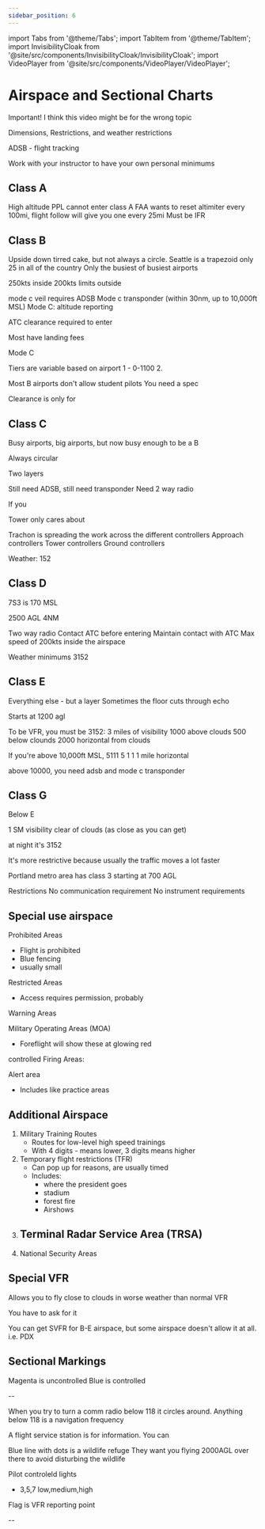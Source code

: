```yaml
---
sidebar_position: 6
---
```

import Tabs from '@theme/Tabs';
import TabItem from '@theme/TabItem';
import InvisibilityCloak from '@site/src/components/InvisibilityCloak/InvisibilityCloak';
import VideoPlayer from '@site/src/components/VideoPlayer/VideoPlayer';

# Airspace and Sectional Charts

<InvisibilityCloak>
    <Tabs>
        <TabItem value="spring2025" label="Spring 2025">
            <VideoPlayer src="/video/6_airspace_charts_spring_2025/GMT20250528-010310_Recording_1760x900.mp4#t=1619" />
            <ZoomLink url="https://us06web.zoom.us/rec/share/_3WLqqUNCHElEI6VTZVrW7E5BJQQMcaxi-YpTZanSmbi9lv2Dq2T-FyjfZgMY0eu.AklolgAyU2xJXxon" passcode="$XQ40gr=" />
        </TabItem>
        <TabItem value="summer2025" label="Summer 2025">
            Important! I think this video might be for the wrong topic
            <ZoomLink url="https://us06web.zoom.us/rec/share/ggcJYx99fiZpn8SIWv8jFA0ULfCCihNe9cU0gBN205lixGovBTAA5drVzngp7Sw.v0ec1hVpIznsXpug" passcode="+kE3Niu^" />
        </TabItem>
    </Tabs>
</InvisibilityCloak>

Dimensions, Restrictions, and weather restrictions

ADSB - flight tracking

Work with your instructor to have your own personal minimums

## Class A

High altitude
PPL cannot enter class A
FAA wants to reset altimiter every 100mi, flight follow will give you one every 25mi
Must be IFR


## Class B
Upside down tirred cake, but not always a circle. Seattle is a trapezoid
only 25 in all of the country
Only the busiest of busiest airports 

250kts inside
200kts limits outside

mode c veil requires ADSB
Mode c transponder (within 30nm, up to 10,000ft MSL)
Mode C: altitude reporting

ATC clearance required to enter

Most have landing fees

Mode C

Tiers are variable based on airport
1 - 0-1100
2. 

Most B airports don't allow student pilots
You need a spec

Clearance is only for 

## Class C

Busy airports, big airports, but now busy enough to be a B

Always circular

Two layers

Still need ADSB, still need transponder
Need 2 way radio

If you 

Tower only cares about 

Trachon is spreading the work across the different controllers
Approach controllers
Tower controllers
Ground controllers

Weather:
152

## Class D
7S3 is 170 MSL

2500 AGL
4NM

Two way radio
Contact ATC before entering
Maintain contact with ATC
Max speed of 200kts inside the airspace

Weather minimums
3152

## Class E

Everything else - but a layer
Sometimes the floor cuts through echo

Starts at 1200 agl


To be VFR, you must be
3152:
3 miles of visibility
1000 above clouds
500 below clounds
2000 horizontal from clouds


If you're above 10,000ft MSL,
5111
5 
1 
1
1 mile horizontal

above 10000, you need adsb and mode c transponder

## Class G

Below E

1 SM visibility
clear of clouds (as close as you can get)

at night it's 3152


It's more restrictive because usually the traffic moves a lot faster


Portland metro area has class 3 starting at 700 AGL

Restrictions
No communication requirement
No instrument requirements

## Special use airspace

Prohibited Areas
  - Flight is prohibited
  - Blue fencing
  - usually small

Restricted Areas
  - Access requires permission, probably

Warning Areas

Military Operating Areas (MOA)
  - Foreflight will show these at glowing red

controlled Firing Areas:

Alert area
- Includes like practice areas


## Additional Airspace
1. Military Training Routes
    - Routes for low-level high speed trainings
    - With 4 digits - means lower, 3 digits means higher
2. Temporary flight restrictions (TFR)
    - Can pop up for reasons, are usually timed
    - Includes:
        - where the president goes
        - stadium
        - forest fire
        - Airshows
3. Terminal Radar Service Area (TRSA)
    - 
4. National Security Areas

## Special VFR
Allows you to fly close to clouds in worse weather than normal VFR

You have to ask for it

You can get SVFR for B-E airspace, but some airspace doesn't allow it at all. i.e. PDX

## Sectional Markings

Magenta is uncontrolled
Blue is controlled


--

When you try to turn a comm radio below 118 it circles around. Anything below 118 is a navigation frequency

A flight service station is for information. You can

Blue line with dots is a wildlife refuge
They want you flying 2000AGL over there to avoid disturbing the wildlife

Pilot controleld lights
- 3,5,7 low,medium,high

Flag is VFR reporting point


--



